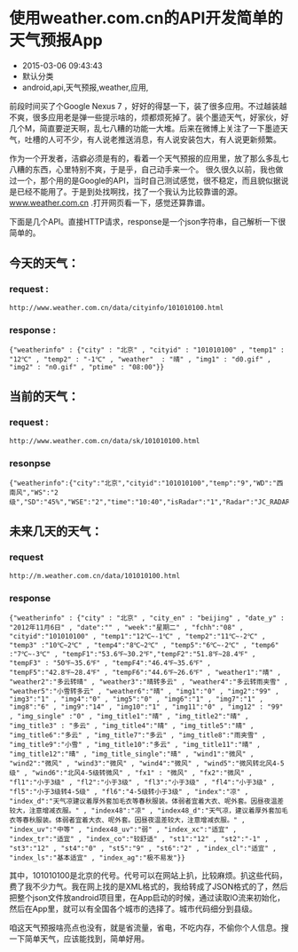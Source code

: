 # 使用weather.com.cn的API开发简单的天气预报App
- 2015-03-06 09:43:43
- 默认分类
- android,api,天气预报,weather,应用,

<!--markdown-->前段时间买了个Google Nexus 7 ，好好的得瑟一下，装了很多应用。不过越装越不爽，很多应用老是弹一些提示啥的，烦都烦死掉了。装个墨迹天气，好家伙，好几个M，简直要逆天啊，乱七八糟的功能一大堆。后来在微博上关注了一下墨迹天气，吐槽的人可不少，有人说老推送消息，有人说安装包大，有人说更新频繁。


<!--more-->


作为一个开发者，洁癖必须是有的，看着一个天气预报的应用里，放了那么多乱七八糟的东西，心里特别不爽，于是乎，自己动手来一个。 很久很久以前，我也做过一个，那个用的是Google的API，当时自己测试感觉，很不稳定，而且貌似据说是已经不能用了。于是到处找啊找，找了一个我认为比较靠谱的源。www.weather.com.cn .打开网页看一下，感觉还算靠谱。

下面是几个API。直接HTTP请求，response是一个json字符串，自己解析一下很简单的。

## 今天的天气：

### request : 

    http://www.weather.com.cn/data/cityinfo/101010100.html

### response : 

    {"weatherinfo" : {"city" : "北京" , "cityid" : "101010100" , "temp1" : "12℃" , "temp2" : "-1℃" , "weather"  : "晴" , "img1" : "d0.gif" , "img2" : "n0.gif" , "ptime" : "08:00"}}

## 当前的天气：

### request : 

    http://www.weather.com.cn/data/sk/101010100.html

### resonpse

    {"weatherinfo":{"city":"北京","cityid":"101010100","temp":"9","WD":"西南风","WS":"2级","SD":"45%","WSE":"2","time":"10:40","isRadar":"1","Radar":"JC_RADAR_AZ9010_JB"}}

## 未来几天的天气：

### request

    http://m.weather.com.cn/data/101010100.html

### response


    {"weatherinfo" : {"city" : "北京" , "city_en" : "beijing" , "date_y" : "2012年11月6日" , "date":"" , "week":"星期二" , "fchh":"08" , "cityid":"101010100" , "temp1":"12℃~-1℃" , "temp2":"11℃~-2℃" , "temp3" :"10℃~2℃" , "temp4":"8℃~2℃" , "temp5":"6℃~-2℃" , "temp6" :"7℃~-3℃" , "tempF1":"53.6℉~30.2℉","tempF2":"51.8℉~28.4℉" , "tempF3" : "50℉~35.6℉" , "tempF4":"46.4℉~35.6℉" , "tempF5":"42.8℉~28.4℉" , "tempF6":"44.6℉~26.6℉" , "weather1":"晴" , "weather2":"多云转晴" , "weather3":"晴转多云" , "weather4":"多云转雨夹雪" , "weather5":"小雪转多云" , "weather6":"晴" , "img1":"0" , "img2":"99" , "img3":"1" , "img4":"0" , "img5":"0" , "img6":"1" , "img7":"1" , "img8":"6" , "img9":"14" , "img10":"1" , "img11":"0" , "img12" : "99" , "img_single" :"0" , "img_title1":"晴" , "img_title2":"晴" , "img_title3" : "多云" , "img_title4":"晴" , "img_title5":"晴" , "img_title6":"多云" , "img_title7":"多云" , "img_title8":"雨夹雪" , "img_title9":"小雪" , "img_title10":"多云" , "img_title11":"晴" , "img_title12":"晴" , "img_title_single":"晴" , "wind1":"微风" , "wind2":"微风" , "wind3":"微风" , "wind4":"微风" , "wind5":"微风转北风4-5级" , "wind6":"北风4-5级转微风" , "fx1" : "微风" , "fx2":"微风" , "fl1":"小于3级" , "fl2":"小于3级" , "fl3":"小于3级" , "fl4":"小于3级" , "fl5":"小于3级转4-5级" , "fl6":"4-5级转小于3级" , "index":"凉" , "index_d":"天气凉建议着厚外套加毛衣等春秋服装。体弱者宜着大衣、呢外套。因昼夜温差较大，注意增减衣服。" , "index48":"凉" , "index48_d":"天气凉，建议着厚外套加毛衣等春秋服装。体弱者宜着大衣、呢外套。因昼夜温差较大，注意增减衣服。" , "index_uv":"中等" , "index48_uv":"弱" , "index_xc":"适宜" , "index_tr":"适宜" , "index_co":"较舒适" , "st1":"12" , "st2":"-1" , "st3":"12" , "st4":"0" , "st5":"9" , "st6":"2" , "index_cl":"适宜" , "index_ls":"基本适宜" , "index_ag":"极不易发"}}

其中，101010100是北京的代号。代号可以在网站上扒，比较麻烦。扒这些代码，费了我不少力气。我在网上找的是XML格式的，我给转成了JSON格式的了，然后把整个json文件放android项目里，在App启动的时候，通过读取IO流来初始化，然后在App里，就可以有全国各个城市的选择了。城市代码细分到县级。

咱这天气预报啥亮点也没有，就是省流量，省电，不吃内存，不偷你个人信息。搜一下简单天气，应该能找到，简单好用。